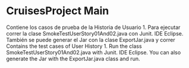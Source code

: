 # CruisesProject Main
Contiene los casos de prueba de la Historia de Usuario 1. Para ejecutar correr la clase SmokeTestUserStory01And02.java con Junit. IDE Eclipse. También se puede generar el Jar con la clase ExportJar.java y correr
Contains the test cases of User History 1. Run the class SmokeTestUserStory01And02.java with Junit. IDE Eclipse. You can also generate the Jar with the ExportJar.java class and run.
